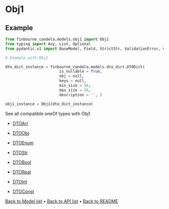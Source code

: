 # Obj1

## Example

```python
from finbourne_candela.models.obj1 import Obj1
from typing import Any, List, Optional
from pydantic.v1 import BaseModel, Field, StrictStr, ValidationError, validator

# Example with Obj1 

dto_dict_instance = finbourne_candela.models.dto_dict.DTODict(
                        is_nullable = True, 
                        obj = null, 
                        keys = null, 
                        min_size = 56, 
                        max_size = 56, 
                        description = '', )

obj1_instance = Obj1(dto_dict_instance)

```
See all compatible oneOf types with Obj1


 * [DTOArr](./DTOArr.md)

 * [DTOObj](./DTOObj.md)

 * [DTOEnum](./DTOEnum.md)

 * [DTOStr](./DTOStr.md)

 * [DTOBool](./DTOBool.md)

 * [DTOReal](./DTOReal.md)

 * [DTOInt](./DTOInt.md)

 * [DTOConst](./DTOConst.md)

[Back to Model list](../README.md#documentation-for-models) &#8226; [Back to API list](../README.md#documentation-for-api-endpoints) &#8226; [Back to README](../README.md)

